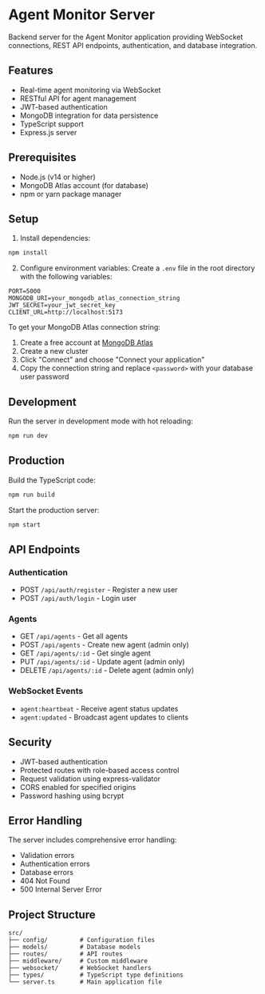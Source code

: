 # Agent Monitor Server

Backend server for the Agent Monitor application providing WebSocket connections, REST API endpoints, authentication, and database integration.

## Features

- Real-time agent monitoring via WebSocket
- RESTful API for agent management
- JWT-based authentication
- MongoDB integration for data persistence
- TypeScript support
- Express.js server

## Prerequisites

- Node.js (v14 or higher)
- MongoDB Atlas account (for database)
- npm or yarn package manager

## Setup

1. Install dependencies:
```bash
npm install
```

2. Configure environment variables:
   Create a `.env` file in the root directory with the following variables:
```env
PORT=5000
MONGODB_URI=your_mongodb_atlas_connection_string
JWT_SECRET=your_jwt_secret_key
CLIENT_URL=http://localhost:5173
```

To get your MongoDB Atlas connection string:
1. Create a free account at [MongoDB Atlas](https://www.mongodb.com/cloud/atlas)
2. Create a new cluster
3. Click "Connect" and choose "Connect your application"
4. Copy the connection string and replace `<password>` with your database user password

## Development

Run the server in development mode with hot reloading:
```bash
npm run dev
```

## Production

Build the TypeScript code:
```bash
npm run build
```

Start the production server:
```bash
npm start
```

## API Endpoints

### Authentication
- POST `/api/auth/register` - Register a new user
- POST `/api/auth/login` - Login user

### Agents
- GET `/api/agents` - Get all agents
- POST `/api/agents` - Create new agent (admin only)
- GET `/api/agents/:id` - Get single agent
- PUT `/api/agents/:id` - Update agent (admin only)
- DELETE `/api/agents/:id` - Delete agent (admin only)

### WebSocket Events
- `agent:heartbeat` - Receive agent status updates
- `agent:updated` - Broadcast agent updates to clients

## Security

- JWT-based authentication
- Protected routes with role-based access control
- Request validation using express-validator
- CORS enabled for specified origins
- Password hashing using bcrypt

## Error Handling

The server includes comprehensive error handling:
- Validation errors
- Authentication errors
- Database errors
- 404 Not Found
- 500 Internal Server Error

## Project Structure

```
src/
├── config/         # Configuration files
├── models/         # Database models
├── routes/         # API routes
├── middleware/     # Custom middleware
├── websocket/      # WebSocket handlers
├── types/          # TypeScript type definitions
└── server.ts       # Main application file

